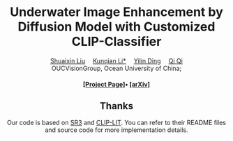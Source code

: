 <div align="center">

<h1>Underwater Image Enhancement by Diffusion Model with Customized CLIP-Classifier</h1>
<div>
    <a href='' target='_blank'>Shuaixin Liu</a>&emsp;
    <a href='' target='_blank'>Kunqian Li*</a>&emsp;
    <a href='' target='_blank'>Yilin Ding</a>&emsp;
    <a href='' target='_blank'>Qi Qi</a>
</div>
<div>
    OUCVisionGroup, Ocean University of China; 
</div>
<div>
    <h4 align="center">
        <a href="https://oucvisiongroup.github.io/CLIP-UIE.html/" target='_blank'>[Project Page]</a>•
        <a href="" target='_blank'>[arXiv]</a> 
    </h4>
</div>

## Thanks
Our code is based on [SR3](https://github.com/Janspiry/Image-Super-Resolution-via-Iterative-Refinement/tree/master) and [CLIP-LIT](https://github.com/ZhexinLiang/CLIP-LIT). You can refer to their README files and source code for more implementation details. 
